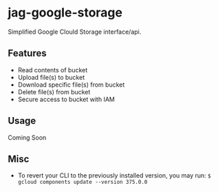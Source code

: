 # jag-google-storage
Simplified Google Clould Storage interface/api.

## Features

- Read contents of bucket
- Upload file(s) to bucket
- Download specific file(s) from bucket
- Delete file(s) from bucket
- Secure access to bucket with IAM

## Usage

Coming Soon

## Misc

- To revert your CLI to the previously installed version, you may run:
`$ gcloud components update --version 375.0.0`